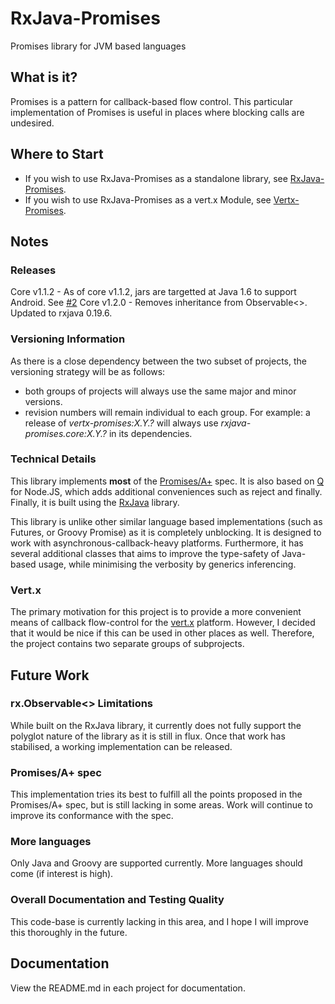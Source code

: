 # RxJava-Promises #

Promises library for JVM based languages

## What is it? ##

Promises is a pattern for callback-based flow control. This particular implementation of Promises is useful
in places where blocking calls are undesired.

## Where to Start

 - If you wish to use RxJava-Promises as a standalone library, see [RxJava-Promises](rxjava-promises/). 
 - If you wish to use RxJava-Promises as a vert.x Module, see [Vertx-Promises](vertx-promises/).

## Notes ##

### Releases 

Core v1.1.2 - As of core v1.1.2, jars are targetted at Java 1.6 to support Android. See [#2](../../issues/2)
Core v1.2.0 - Removes inheritance from Observable<>. Updated to rxjava 0.19.6.

### Versioning Information
As there is a close dependency between the two subset of projects, the versioning strategy will be as follows:

 - both groups of projects will always use the same major and minor versions.
 - revision numbers will remain individual to each group. For example:
 a release of *vertx-promises:X.Y.?* will always use *rxjava-promises.core:X.Y.?* in its dependencies.

### Technical Details ###
This library implements **most** of the [Promises/A+](http://promises-aplus.github.io/promises-spec/) spec. 
It is also based on [Q](https://github.com/kriskowal/q) for Node.JS, which adds additional conveniences such 
as reject and finally. Finally, it is built using the [RxJava](https://github.com/Netflix/RxJava) library.

This library is unlike other similar language based implementations (such as Futures, or Groovy Promise)
as it is completely unblocking. It is designed to work with asynchronous-callback-heavy platforms. 
Furthermore, it has several additional classes that aims to improve the type-safety of Java-based usage,
while minimising the verbosity by generics inferencing.

### Vert.x ###

The primary motivation for this project is to provide a more convenient means of callback flow-control for the 
[vert.x](http://github.com/eclipse/vert.x) platform. However, I decided that it would be nice if this can be 
used in other places as well. Therefore, the project contains two separate groups of subprojects. 

## Future Work ##

### rx.Observable<> Limitations

While built on the RxJava library, it currently does not fully support the polyglot nature of the library as 
it is still in flux. Once that work has stabilised, a working implementation can be released.

### Promises/A+ spec 

This implementation tries its best to fulfill all the points proposed in the Promises/A+ spec, but is still
lacking in some areas. Work will continue to improve its conformance with the spec.

### More languages

Only Java and Groovy are supported currently. More languages should come (if interest is high).

### Overall Documentation and Testing Quality

This code-base is currently lacking in this area, and I hope I will improve this thoroughly in the future.

## Documentation ##

View the README.md in each project for documentation.
